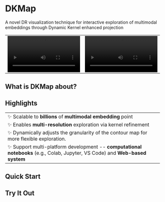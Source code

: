 # DKMap <a href="https://github.com/DKMap-VIS/DKMap" style="color: #65513C; font-family: 'Maiden Orange', sans-serif; font-weight: bold;"></a>
A novel DR visualization technique for interactive exploration of multimodal embeddings through Dynamic Kernel enhanced projection

<table>
  <tr>
    <td colspan="3"><video width="100%" src='https://github.com/user-attachments/assets/7f14e5cd-dec8-4372-9b86-d5672e533dac'></td>
    <td colspan="3"><video width="100%" src='https://github.com/user-attachments/assets/9f14a7ff-9024-4d3d-adf3-9390807b21eb'></td>
  </tr>
  <tr></tr>

</table>

## What is DKMap about?


## Highlights
<table>
  <tr>
    <td colspan="3">✨ Scalable to <strong>billions</strong> of <strong>multimodal embedding</strong> point</td>
  </tr>
  <tr></tr>
  <tr>
    <td colspan="3">✨ Enables <strong>multi-resolution</strong> exploration via kernel
refinement</td>
  </tr>
  <tr></tr>
  <tr>
    <td colspan="3">✨ Dynamically adjusts the granularity of the contour map for more flexible exploration.</td>
  </tr>
  <tr></tr>
  <tr>
    <td colspan="3">✨ Support multi-platform development -- <strong>computational notebooks</strong> (e.g., Colab, Jupyter, VS Code) and <strong>Web-based system</strong></td>
  </tr>
  <tr></tr>
</table>

## Quick Start

## Try It Out

